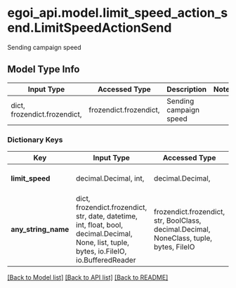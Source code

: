 # egoi_api.model.limit_speed_action_send.LimitSpeedActionSend

Sending campaign speed

## Model Type Info
Input Type | Accessed Type | Description | Notes
------------ | ------------- | ------------- | -------------
dict, frozendict.frozendict,  | frozendict.frozendict,  | Sending campaign speed | 

### Dictionary Keys
Key | Input Type | Accessed Type | Description | Notes
------------ | ------------- | ------------- | ------------- | -------------
**limit_speed** | decimal.Decimal, int,  | decimal.Decimal,  | Speed limit to send the campaign | [optional] 
**any_string_name** | dict, frozendict.frozendict, str, date, datetime, int, float, bool, decimal.Decimal, None, list, tuple, bytes, io.FileIO, io.BufferedReader | frozendict.frozendict, str, BoolClass, decimal.Decimal, NoneClass, tuple, bytes, FileIO | any string name can be used but the value must be the correct type | [optional]

[[Back to Model list]](../../README.md#documentation-for-models) [[Back to API list]](../../README.md#documentation-for-api-endpoints) [[Back to README]](../../README.md)

